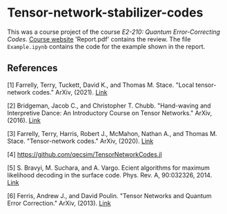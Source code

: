 # Tensor-network-stabilizer-codes
This was a course project of the course _E2-210: Quantum Error-Correcting Codes_. [Course website](https://ece.iisc.ac.in/~nkashyap/E2_210/)
'Report.pdf' contains the review.
The file `Example.ipynb` contains the code for the example shown in the report.

## References
[1] Farrelly, Terry, Tuckett, David K., and Thomas M. Stace. "Local tensor-network codes." ArXiv, (2021). [Link](https://iopscience.iop.org/article/10.1088/1367-2630/ac5e87)  

[2] Bridgeman, Jacob C., and Christopher T. Chubb. "Hand-waving and Interpretive Dance: An Introductory Course on Tensor Networks." ArXiv, (2016). [Link](https://iopscience.iop.org/article/10.1088/1751-8121/aa6dc3)  

[3] Farrelly, Terry, Harris, Robert J., McMahon, Nathan A., and Thomas M. Stace. "Tensor-network codes." ArXiv, (2020). [Link](https://arxiv.org/abs/2009.10329)  

[4] https://github.com/qecsim/TensorNetworkCodes.jl  

[5] S. Bravyi, M. Suchara, and A. Vargo. Ecient algorithms for maximum likelihood decoding in the surface code. Phys. Rev. A, 90:032326, 2014. [Link](https://arxiv.org/abs/1405.4883)  

[6] Ferris, Andrew J., and David Poulin. "Tensor Networks and Quantum Error Correction." ArXiv, (2013). [Link](https://arxiv.org/abs/1312.4578)
